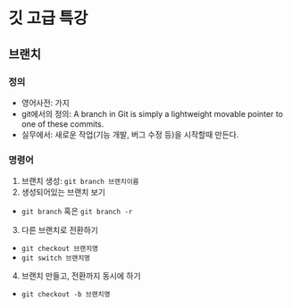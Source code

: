 # 깃 고급 특강

## 브랜치

### 정의
- 영어사전: 가지
- git에서의 정의: A branch in Git is simply a lightweight movable pointer to one of these commits.
- 실무에서: 새로운 작업(기능 개발, 버그 수정 등)을 시작할때 만든다.

### 명령어
1. 브랜치 생성: `git branch 브랜치이름`
2. 생성되어있는 브랜치 보기
  - `git branch` 혹은 `git branch -r`
3. 다른 브랜치로 전환하기
  - `git checkout 브랜치명`
  - `git switch 브랜치명`
4. 브랜치 만들고, 전환까지 동시에 하기
  - `git checkout -b 브랜치명`  
